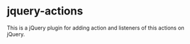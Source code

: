 # jquery-actions
This is a jQuery plugin for adding action and listeners of this actions on jQuery. 
